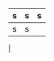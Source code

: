 

|  s|  s|s
|--|--|--|
| s |s  |
|
<!--stackedit_data:
eyJoaXN0b3J5IjpbNTYwNzgwNjgxLC05MzIzMTkxNzNdfQ==
-->